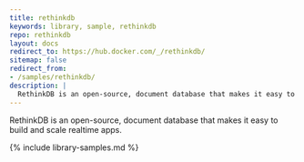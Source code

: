 ```yaml
---
title: rethinkdb
keywords: library, sample, rethinkdb
repo: rethinkdb
layout: docs
redirect_to: https://hub.docker.com/_/rethinkdb/
sitemap: false
redirect_from:
- /samples/rethinkdb/
description: |
  RethinkDB is an open-source, document database that makes it easy to build and scale realtime apps.
---
```


RethinkDB is an open-source, document database that makes it easy to build and scale realtime apps.


{% include library-samples.md %}
